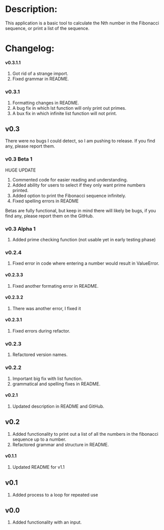# Description:

This application is a basic tool to calculate the Nth number in the Fibonacci sequence, or print a list of the sequence.

# Changelog:

#### v0.3.1.1

1. Got rid of a strange import.
2. Fixed grammar in README.

### v0.3.1

1. Formatting changes in README.
2. A bug fix in which lst function will only print out primes.
3. A bux fix in which infinite list function will not print.

## v0.3

There were no bugs I could detect, so I am pushing to release. If you find any, please report them.

### v0.3 Beta 1

HUGE UPDATE

1. Commented code for easier reading and understanding.
2. Added ability for users to select if they only want prime numbers printed.
3. Added option to print the Fibonacci sequence infinitely. 
4. Fixed spelling errors in README

Betas are fully functional, but keep in mind there will likely be bugs, if you find any, please report them on the GitHub.

### v0.3 Alpha 1

1. Added prime checking function (not usable yet in early testing phase)

### v0.2.4

1. Fixed error in code where entering a number would result in ValueError.

#### v0.2.3.3

1. Fixed another formating error in README. 

#### v0.2.3.2

1. There was another error, I fixed it 

#### v0.2.3.1 

1. Fixed errors during refactor. 

### v0.2.3

1. Refactored version names. 

### v0.2.2

1. Important big fix with list function.
2. grammatical and spelling fixes in README.

#### v0.2.1

1. Updated description in README and GitHub.

## v0.2

1. Added functionality to print out a list of all the numbers in the fibonacci sequence up to a number.
2. Refactored grammar and structure in README.

#### v0.1.1 

1. Updated README for v1.1

## v0.1

1. Added process to a loop for repeated use

## v0.0

1. Added functionality with an input.